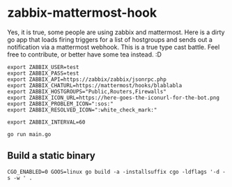 # zabbix-mattermost-hook
Yes, it is true, some people are using zabbix and mattermost.
Here is a dirty go app that loads firing triggers for a list of hostgroups and
sends out a notification via a mattermost webhook.
This is a true type cast battle. Feel free to contribute, or better have some tea instead. :D

```
export ZABBIX_USER=test
export ZABBIX_PASS=test
export ZABBIX_API=https://zabbix/zabbix/jsonrpc.php
export ZABBIX_CHATURL=https://mattermost/hooks/blablabla
export ZABBIX_HOSTGROUPS="Public,Routers,Firewalls"
export ZABBIX_ICON_URL=https://here-goes-the-iconurl-for-the-bot.png
export ZABBIX_PROBLEM_ICON=":sos:"
export ZABBIX_RESOLVED_ICON=":white_check_mark:"

export ZABBIX_INTERVAL=60

go run main.go
```

Build a static binary
---------------------
```
CGO_ENABLED=0 GOOS=linux go build -a -installsuffix cgo -ldflags '-d -s -w ' .
```
